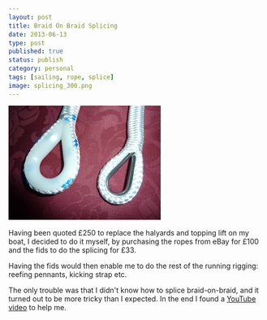 ```yaml
--- 
layout: post 
title: Braid On Braid Splicing
date: 2013-06-13
type: post 
published: true 
status: publish
category: personal
tags: [sailing, rope, splice]
image: splicing_300.png
---
```


<a href="/assets/splicing.png"><img src="/assets/splicing_300.png" class="image-right" alt="Braid on Braid Splicing"></a>

Having been quoted £250 to replace the halyards and topping lift on my
boat, I decided to do it myself, by purchasing the ropes from eBay for
£100 and the fids to do the splicing for £33.

Having the fids would then enable me to do the rest of the running
rigging: reefing pennants, kicking strap etc.

<!--more-->

The only trouble was that I didn't know how to splice braid-on-braid,
and it turned out to be more tricky than I expected. In the end I found
a [YouTube video](http://youtu.be/Ym1-rI0SdaA) to help me.

